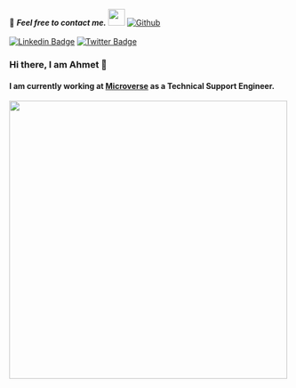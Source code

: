  <!--
## Complete list of github markdown emoji markup
https://gist.github.com/rxaviers/7360908
## technologies Icons 
https://simpleicons.org/
-->
 
 📝 ***Feel free to contact me.*** <img src="https://media.giphy.com/media/WUlplcMpOCEmTGBtBW/giphy.gif" width="30">  [![Github](https://img.shields.io/github/followers/ahmetbozaci?label=Follow%20Me&style=social)](https://github.com/ahmetbozaci)
 <br>
 <br>
 [![Linkedin Badge](https://img.shields.io/badge/-Ahmet%20Bozacı-blue?style=flat-square&logo=Linkedin&logoColor=white&link=https://www.linkedin.com/in/ahmetbozaci/)](https://www.linkedin.com/in/ahmetbozaci/)
[![Twitter Badge](https://img.shields.io/badge/-@ahmtbozaci-1ca0f1?style=flat-square&labelColor=1ca0f1&logo=twitter&logoColor=white&link=https://twitter.com/ahmtbozaci)](https://twitter.com/ahmtbozaci)

 
 ### Hi there, I am Ahmet 👋 

<!-- Use banner
https://www.canva.com/create/banners/
-->
####  I am currently working at [Microverse](https://www.microverse.org/?grsf=04r25h) as a Technical Support Engineer.<br>
  
  
<!-- Github Stats -->
<!-- Themes https://github.com/anuraghazra/github-readme-stats/blob/master/themes/README.md -->
<img align="left" width="500" src="https://github-readme-stats.vercel.app/api?username=ahmetbozaci&show_icons=true&theme=monokai">

<!-- GitHub Activity Graph -->
<!--
 <img align='right' width="500" src="https://activity-graph.herokuapp.com/graph?username=ahmetbozaci">
-->
<!--
[![Top Langs](https://github-readme-stats.vercel.app/api/top-langs/?username=ahmetbozaci&theme=dracula)](https://github.com/ahmetbozaci/github-readme-stats)
-->






